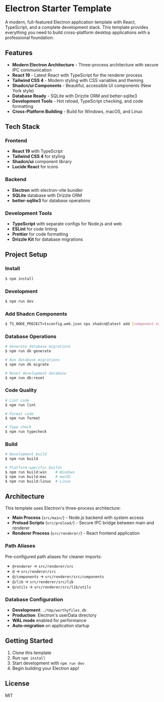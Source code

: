 # Electron Starter Template

A modern, full-featured Electron application template with React, TypeScript, and a complete development stack. This template provides everything you need to build cross-platform desktop applications with a professional foundation.

## Features

- **Modern Electron Architecture** - Three-process architecture with secure IPC communication
- **React 19** - Latest React with TypeScript for the renderer process
- **Tailwind CSS 4** - Modern styling with CSS variables and theming
- **Shadcn/ui Components** - Beautiful, accessible UI components (New York style)
- **Database Ready** - SQLite with Drizzle ORM and better-sqlite3
- **Development Tools** - Hot reload, TypeScript checking, and code formatting
- **Cross-Platform Building** - Build for Windows, macOS, and Linux

## Tech Stack

### Frontend
- **React 19** with TypeScript
- **Tailwind CSS 4** for styling
- **Shadcn/ui** component library
- **Lucide React** for icons

### Backend
- **Electron** with electron-vite bundler
- **SQLite** database with Drizzle ORM
- **better-sqlite3** for database operations

### Development Tools
- **TypeScript** with separate configs for Node.js and web
- **ESLint** for code linting
- **Prettier** for code formatting
- **Drizzle Kit** for database migrations

## Project Setup

### Install

```bash
$ npm install
```

### Development

```bash
$ npm run dev
```

### Add Shadcn Components

```bash
$ TS_NODE_PROJECT=tsconfig.web.json npx shadcn@latest add [component-name]
```

### Database Operations

```bash
# Generate database migrations
$ npm run dk generate

# Run database migrations
$ npm run dk migrate

# Reset development database
$ npm run db:reset
```

### Code Quality

```bash
# Lint code
$ npm run lint

# Format code
$ npm run format

# Type check
$ npm run typecheck
```

### Build

```bash
# Development build
$ npm run build

# Platform-specific builds
$ npm run build:win    # Windows
$ npm run build:mac    # macOS
$ npm run build:linux  # Linux
```

## Architecture

This template uses Electron's three-process architecture:

- **Main Process** (`src/main/`) - Node.js backend with system access
- **Preload Scripts** (`src/preload/`) - Secure IPC bridge between main and renderer
- **Renderer Process** (`src/renderer/`) - React frontend application

### Path Aliases

Pre-configured path aliases for cleaner imports:

- `@renderer` → `src/renderer/src`
- `@` → `src/renderer/src`
- `@/components` → `src/renderer/src/components`
- `@/lib` → `src/renderer/src/lib`
- `@/utils` → `src/renderer/src/lib/utils`

### Database Configuration

- **Development**: `./tmp/worthyfiles.db`
- **Production**: Electron's userData directory
- **WAL mode** enabled for performance
- **Auto-migration** on application startup

## Getting Started

1. Clone this template
2. Run `npm install`
3. Start development with `npm run dev`
4. Begin building your Electron app!

## License

MIT
